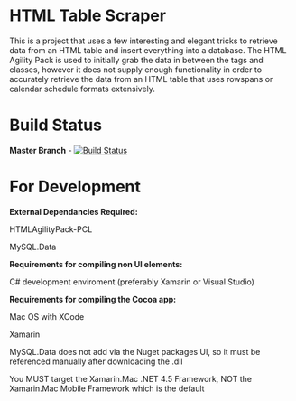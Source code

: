 # HTML Table Scraper

This is a project that uses a few interesting and elegant tricks to retrieve data from an HTML table and insert everything into a database. The HTML Agility Pack is used to initially grab the data in between the tags and classes, however it does not supply enough functionality in order to accurately retrieve the data from an HTML table that uses rowspans or calendar schedule formats extensively.

# Build Status

**Master Branch** - [![Build Status](https://www.bitrise.io/app/4a4a05a6c19f0241.svg?token=JtGHt5BGOeEG48k8rBJ69w)](https://www.bitrise.io/app/4a4a05a6c19f0241)

# For Development

**External Dependancies Required:**

HTMLAgilityPack-PCL

MySQL.Data

**Requirements for compiling non UI elements:**

C# development enviroment (preferably Xamarin or Visual Studio)

**Requirements for compiling the Cocoa app:**

Mac OS with XCode

Xamarin

MySQL.Data does not add via the Nuget packages UI, so it must be referenced manually after downloading the .dll

You MUST target the Xamarin.Mac .NET 4.5 Framework, NOT the Xamarin.Mac Mobile Framework which is the default
